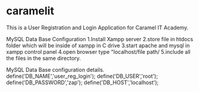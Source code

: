 # caramelit
This is a User Registration and Login Application for Caramel IT Academy.


MySQL Data Base Configuration
1.Install Xampp server
2.store file in htdocs folder which will be inside of xampp in C drive
3.start apache and mysql in xampp control panel
4.open browser type "localhost/file path/ 
5.include all the files in the same directory.

MySQL Data Base configuration details.
define('DB_NAME','user_reg_login');
define('DB_USER','root');
define('DB_PASSWORD','zap');
define('DB_HOST','localhost');

